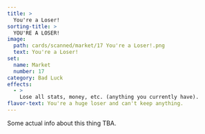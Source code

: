 ```yaml
---
title: >
  You're a Loser!
sorting-title: >
  YOU'RE A LOSER!
image: 
  path: cards/scanned/market/17 You're a Loser!.png
  text: You're a Loser!
set:
  name: Market
  number: 17
category: Bad Luck
effects: 
  - >
    Lose all stats, money, etc. (anything you currently have).
flavor-text: You're a huge loser and can't keep anything.
---
```

Some actual info about this thing TBA.
